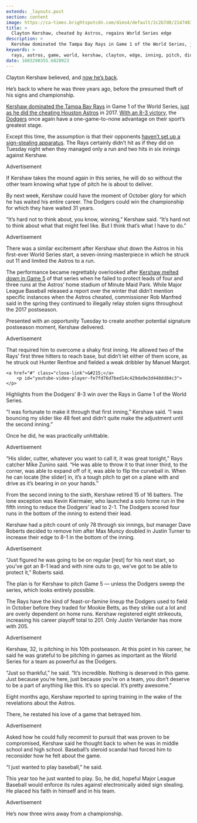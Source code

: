 ```yaml
--- 
extends: _layouts.post 
section: content 
image: https://ca-times.brightspotcdn.com/dims4/default/2c2b7d8/2147483647/strip/true/crop/3867x2030+0+123/resize/1200x630!/quality/90/?url=https%3A%2F%2Fcalifornia-times-brightspot.s3.amazonaws.com%2F6e%2F16%2F3a42ddbc4fce9c4ef0aff4ca79bd%2Fla-photos-1staff-63560-sp-dodgers-3-rcg.JPG 
title: > 
  Clayton Kershaw, cheated by Astros, regains World Series edge 
description: > 
  Kershaw dominated the Tampa Bay Rays in Game 1 of the World Series, just as he did the cheating Houston Astros in 2017.But I think that’s what I have to do.”AdvertisementThere was a similar excitement after Kershaw shut down the Astros in his first-ever World Series start, a seven-inning masterpiece in which he struck out 11 and limited the Astros to a run.× Highlights from the Dodgers’ 8-3 win over the Rays in Game 1 of the World Series.“I was fortunate to make it through that first inning,” Kershaw said.The plan is for Kershaw to pitch Game 5 — unless the Dodgers sweep the series, which looks entirely possible. 
keywords: > 
  rays, astros, game, world, kershaw, clayton, edge, inning, pitch, didnt, cheated, regains, series, dodgers 
date: 1603290355.6828923 
--- 
```

<div><p>Clayton Kershaw believed, and <a class="link" href="https://www.latimes.com/sports/dodgers/story/2020-10-20/dodgers-game-1-dominance-rays-shows-why-win-world-series-mlb">now he&#8217;s back</a>.</p><p>He&#8217;s back to where he was three years ago, before the presumed theft of his signs and championship.</p><p><a class="link" href="https://www.latimes.com/sports/dodgers/story/2020-10-20/clayton-kershaw-mookie-betts-lead-dodgers-win-to-open-world-series">Kershaw dominated the Tampa Bay Rays</a> in Game 1 of the World Series, <a class="link" href="https://www.latimes.com/sports/dodgers/la-sp-dodgers-astros-20171024-story.html">just as he did the cheating Houston Astros</a> in 2017. <a class="link" href="https://www.latimes.com/sports/dodgers/story/2020-07-23/mookie-betts-takes-over-clayton-kershaw-dodgers-spiritual-leader">With an 8-3 victory</a>, the <a class="link" href="https://www.latimes.com/sports/dodgers">Dodgers</a> once again have a one-game-to-none advantage on their sport&#8217;s greatest stage.</p><p>Except this time, the assumption is that their opponents <a class="link" href="https://www.latimes.com/sports/dodgers/story/2020-01-13/column-astros-should-vacate-2017-world-series-title-dodgers-still-feel-empty">haven&#8217;t set up a sign-stealing apparatus</a>. The Rays certainly didn&#8217;t hit as if they did on Tuesday night when they managed only a run and two hits in six innings against Kershaw.</p><p class="google-dfp-ad-caption">Advertisement</p>
    <p id="google-ad53028a61-0eb0-4d26-8011-12a41f0a99e6" class="google-dfp-ad injected">
        <p class="google-dfp-ad-placeholder"></p>
    </p>
<p>If Kershaw takes the mound again in this series, he will do so without the other team knowing what type of pitch he is about to deliver.</p><p>By next week, Kershaw could have the moment of October glory for which he has waited his entire career. The Dodgers could win the championship for which they have waited 31 years.</p><p>&#8220;It&#8217;s hard not to think about, you know, winning,&#8221; Kershaw said. &#8220;It&#8217;s hard not to think about what that might feel like. But I think that&#8217;s what I have to do.&#8221;</p><p class="google-dfp-ad-caption">Advertisement</p>
    <p id="google-add1b4048f-c031-4063-8ff6-f21200cbb32a" class="google-dfp-ad injected">
        <p class="google-dfp-ad-placeholder"></p>
    </p>
<p></p><p id="nativo_1"></p><p>There was a similar excitement after Kershaw shut down the Astros in his first-ever World Series start, a seven-inning masterpiece in which he struck out 11 and limited the Astros to a run.</p><p>The performance became regrettably overlooked after <a class="link" href="https://www.latimes.com/sports/dodgers/la-sp-dodgers-astros-20171029-story.html">Kershaw melted down in Game 5</a> of that series when he failed to protect leads of four and three runs at the Astros&#8217; home stadium of Minute Maid Park. While Major League Baseball released a report over the winter that didn&#8217;t mention specific instances when the Astros cheated, commissioner Rob Manfred said in the spring they continued to illegally relay stolen signs throughout the 2017 postseason.</p><p>Presented with an opportunity Tuesday to create another potential signature postseason moment, Kershaw delivered.</p><p class="google-dfp-ad-caption">Advertisement</p>
    <p id="google-ad2840cb2f-3025-4eda-aaea-2103aafbc92f" class="google-dfp-ad injected">
        <p class="google-dfp-ad-placeholder"></p>
    </p>
<p>That required him to overcome a shaky first inning. He allowed two of the Rays&#8217; first three hitters to reach base, but didn&#8217;t let either of them score, as he struck out Hunter Renfroe and fielded a weak dribbler by Manuel Margot.</p>

    <a href="#" class="close-link">&#215;</a>
        <p id="youtube-video-player-fe7fd76d7bed14c429da9e3d448dd84c3"></p>
    
<p class="video-enhancement-title">Highlights from the Dodgers&#8217; 8-3 win over the Rays in Game 1 of the World Series.</p>
    
<p>&#8220;I was fortunate to make it through that first inning,&#8221; Kershaw said. &#8220;I was bouncing my slider like 48 feet and didn&#8217;t quite make the adjustment until the second inning.&#8221;</p><p>Once he did, he was practically unhittable.</p><p class="google-dfp-ad-caption">Advertisement</p>
    <p id="google-ad6bca9a6c-0859-4d5d-9c4c-a0847d100d3d" class="google-dfp-ad injected">
        <p class="google-dfp-ad-placeholder"></p>
    </p>
<p>&#8220;His slider, cutter, whatever you want to call it, it was great tonight,&#8221; Rays catcher Mike Zunino said. &#8220;He was able to throw it to that inner third, to the corner, was able to expand off of it, was able to flip the curveball in. When he can locate [the slider] in, it&#8217;s a tough pitch to get on a plane with and drive as it&#8217;s bearing in on your hands.&#8221;</p><p>From the second inning to the sixth, Kershaw retired 15 of 16 batters. The lone exception was Kevin Kiermaier, who launched a solo home run in the fifth inning to reduce the Dodgers&#8217; lead to 2-1. The Dodgers scored four runs in the bottom of the inning to extend their lead.</p><p>Kershaw had a pitch count of only 78 through six innings, but manager Dave Roberts decided to remove him after Max Muncy doubled in Justin Turner to increase their edge to 8-1 in the bottom of the inning.</p><p class="google-dfp-ad-caption">Advertisement</p>
    <p id="google-ad1ba742db-81d7-49af-8e37-ab43d868e9b6" class="google-dfp-ad injected">
        <p class="google-dfp-ad-placeholder"></p>
    </p>
<p>&#8220;Just figured he was going to be on regular [rest] for his next start, so you&#8217;ve got an 8-1 lead and with nine outs to go, we&#8217;ve got to be able to protect it,&#8221; Roberts said.</p><p>The plan is for Kershaw to pitch Game 5 &#8212; unless the Dodgers sweep the series, which looks entirely possible.</p><p>The Rays have the kind of feast-or-famine lineup the Dodgers used to field in October before they traded for Mookie Betts, as they strike out a lot and are overly dependent on home runs. Kershaw registered eight strikeouts, increasing his career playoff total to 201. Only Justin Verlander has more with 205.</p><p class="google-dfp-ad-caption">Advertisement</p>
    <p id="google-adebd03276-7cb4-4b5b-b36b-d33ca7b73b53" class="google-dfp-ad injected">
        <p class="google-dfp-ad-placeholder"></p>
    </p>
<p>Kershaw, 32, is pitching in his 10th postseason. At this point in his career, he said he was grateful to be pitching in games as important as the World Series for a team as powerful as the Dodgers.</p><p>&#8220;Just so thankful,&#8221; he said. &#8220;It&#8217;s incredible. Nothing is deserved in this game. Just because you&#8217;re here, just because you&#8217;re on a team, you don&#8217;t deserve to be a part of anything like this. It&#8217;s so special. It&#8217;s pretty awesome.&#8221;</p><p>Eight months ago, Kershaw reported to spring training in the wake of the revelations about the Astros.</p><p>There, he restated his love of a game that betrayed him.</p><p class="google-dfp-ad-caption">Advertisement</p>
    <p id="google-ad4d474cf9-34cd-44b0-ad39-cb8cd3782ef0" class="google-dfp-ad injected">
        <p class="google-dfp-ad-placeholder"></p>
    </p>
<p></p><p>Asked how he could fully recommit to pursuit that was proven to be compromised, Kershaw said he thought back to when he was in middle school and high school. Baseball&#8217;s steroid scandal had forced him to reconsider how he felt about the game.</p><p>&#8220;I just wanted to play baseball,&#8221; he said.</p><p>This year too he just wanted to play. So, he did, hopeful Major League Baseball would enforce its rules against electronically aided sign stealing. He placed his faith in himself and in his team.</p><p class="google-dfp-ad-caption">Advertisement</p>
    <p id="google-ada0c5c6b1-13f7-45e9-bdf6-dd778e386e9b" class="google-dfp-ad injected">
        <p class="google-dfp-ad-placeholder"></p>
    </p>
<p>He&#8217;s now three wins away from a championship.</p></div>